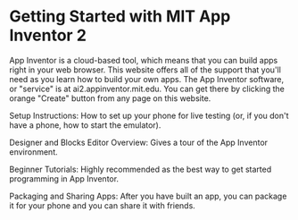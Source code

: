 Getting Started with MIT App Inventor 2
=======================================
App Inventor is a cloud-based tool, which means that you can build apps right in your web browser. This website offers all of the support that you'll need as you learn how to build your own apps. The App Inventor software, or "service" is at ai2.appinventor.mit.edu. You can get there by clicking the orange "Create" button from any page on this website.

Setup Instructions: How to set up your phone for live testing (or, if you don't have a phone, how to start the emulator).

Designer and Blocks Editor Overview: Gives a tour of the App Inventor environment.

Beginner Tutorials: Highly recommended as the best way to get started programming in App Inventor.

Packaging and Sharing Apps: After you have built an app, you can package it for your phone and you can share it with friends.

